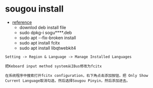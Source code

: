# sougou install
- [reference](https://blog.csdn.net/scuping/article/details/86697287)
    - downlod deb install file
    - sudo dpkg-i sogu****.deb
    - sudo apt --fix-broken install
    - sudo apt install fcitx
    - sudo apt install libqtwebkit4
```
Setting -> Region & Language -> Manage Installed Languages

把Keboard input method system从IBus修改为fcitx

在系统程序中搜索打开fcitx configuration，右下角点击添加按钮，把 Only Show Current Language取消勾选，然后选择Sougou Pinyin，然后添加进去。
```